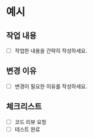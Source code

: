 # 예시

## 작업 내용
- [ ] 작업한 내용을 간략히 작성하세요.

## 변경 이유
- [ ] 변경이 필요한 이유를 작성하세요.

## 체크리스트
- [ ] 코드 리뷰 요청
- [ ] 테스트 완료
